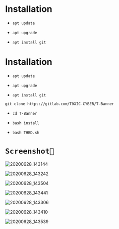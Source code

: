 
# Installation

- `apt update`

- `apt upgrade`

- `apt install git`

# Installation

- `apt update`

- `apt upgrade`

- `apt install git`
```
git clone https://gitlab.com/T0XIC-CYBER/T-Banner
```
- `cd T-Banner`

- `bash install`

- `bash THBD.sh`

# `Screenshot📸`


![20200628_143144](https://user-images.githubusercontent.com/53935554/85947250-fcdefa00-b938-11ea-8b19-5a7fcce9e4ef.jpg)


![20200628_143242](https://user-images.githubusercontent.com/53935554/85947272-2861e480-b939-11ea-8bce-3b01c0478fce.jpg)


![20200628_143504](https://user-images.githubusercontent.com/53935554/85947301-5fd09100-b939-11ea-845c-1be252ecb1c3.jpg)


![20200628_143441](https://user-images.githubusercontent.com/53935554/85947313-7b3b9c00-b939-11ea-9171-210f27ea414b.jpg)


![20200628_143306](https://user-images.githubusercontent.com/53935554/85947359-bb028380-b939-11ea-961d-6c21662f798f.jpg)


![20200628_143410](https://user-images.githubusercontent.com/53935554/85947381-d9687f00-b939-11ea-8d58-c5291cdc4f77.jpg)


![20200628_143539](https://user-images.githubusercontent.com/53935554/85947440-3bc17f80-b93a-11ea-905d-02638016d07a.jpg)


